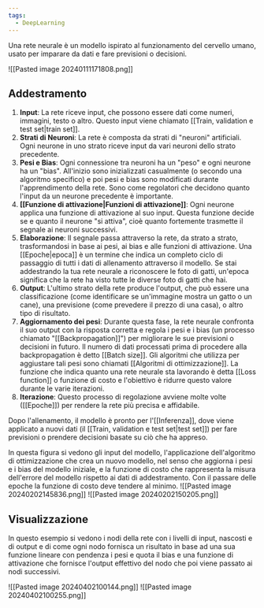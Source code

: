 ```yaml
---
tags:
  - DeepLearning
---
```

Una rete neurale è un modello ispirato al funzionamento del cervello umano, usato per imparare da dati e fare previsioni o decisioni.

![[Pasted image 20240111171808.png]]

## Addestramento

1. **Input**: La rete riceve input, che possono essere dati come numeri, immagini, testo o altro. Questo input viene chiamato [[Train, validation e test set|train set]].
2. **Strati di Neuroni**: La rete è composta da strati di "neuroni" artificiali. Ogni neurone in uno strato riceve input da vari neuroni dello strato precedente.
3. **Pesi e Bias**: Ogni connessione tra neuroni ha un "peso" e ogni neurone ha un "bias". All'inizio sono inizializzati casualmente (o secondo una algoritmo specifico) e poi pesi e bias sono modificati durante l'apprendimento della rete. Sono come regolatori che decidono quanto l'input da un neurone precedente è importante.
4. **[[Funzione di attivazione|Funzioni di attivazione]]**: Ogni neurone applica una funzione di attivazione al suo input. Questa funzione decide se e quanto il neurone "si attiva", cioè quanto fortemente trasmette il segnale ai neuroni successivi.
5. **Elaborazione**: Il segnale passa attraverso la rete, da strato a strato, trasformandosi in base ai pesi, ai bias e alle funzioni di attivazione. Una [[Epoche|epoca]] è un termine che indica un completo ciclo di passaggio di tutti i dati di allenamento attraverso il modello. Se stai addestrando la tua rete neurale a riconoscere le foto di gatti, un'epoca significa che la rete ha visto tutte le diverse foto di gatti che hai. 
6. **Output**: L'ultimo strato della rete produce l'output, che può essere una classificazione (come identificare se un'immagine mostra un gatto o un cane), una previsione (come prevedere il prezzo di una casa), o altro tipo di risultato.
7. **Aggiornamento dei pesi**: Durante questa fase, la rete neurale confronta il suo output con la risposta corretta e regola i pesi e i bias (un processo chiamato "[[Backpropagation]]") per migliorare le sue previsioni o decisioni in futuro. Il numero di dati processati prima di procedere alla backpropagation è detto [[Batch size]]. Gli algoritmi che utilizza per aggiustare tali pesi sono chiamati [[Algoritmi di ottimizzazione]]. La funzione che indica quanto una rete neurale sta lavorando è detta [[Loss function]] o funzione di costo e l'obiettivo è ridurre questo valore durante le varie iterazioni.
8. **Iterazione**: Questo processo di regolazione avviene molte volte ([[Epoche]]) per rendere la rete più precisa e affidabile.

Dopo l'allenamento, il modello è pronto per l'[[Inferenza]], dove viene applicato a nuovi dati (il [[Train, validation e test set|test set]]) per fare previsioni o prendere decisioni basate su ciò che ha appreso.

In questa figura si vedono gli input del modello, l'applicazione dell'algoritmo di ottimizzazione che crea un nuovo modello, nel senso che aggiorna i pesi e i bias del modello iniziale, e la funzione di costo che rappresenta la misura dell'errore del modello rispetto ai dati di addestramento. 
Con il passare delle epoche la funzione di costo deve tendere al minimo.
![[Pasted image 20240202145836.png]]
![[Pasted image 20240202150205.png]]



## Visualizzazione
In questo esempio si vedono i nodi della rete con i livelli di input, nascosti e di output e di come ogni nodo fornisca un risultato in base ad una sua funzione lineare con pendenza i pesi e quota il bias e una funzione di attivazione che fornisce l'output effettivo del nodo che poi viene passato ai nodi successivi.

![[Pasted image 20240402100144.png]]
![[Pasted image 20240402100255.png]]
